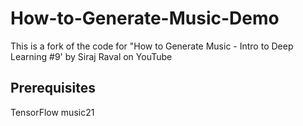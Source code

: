 # How-to-Generate-Music-Demo
This is a fork of the code for "How to Generate Music - Intro to Deep Learning #9' by Siraj Raval on YouTube

## Prerequisites

TensorFlow
music21
